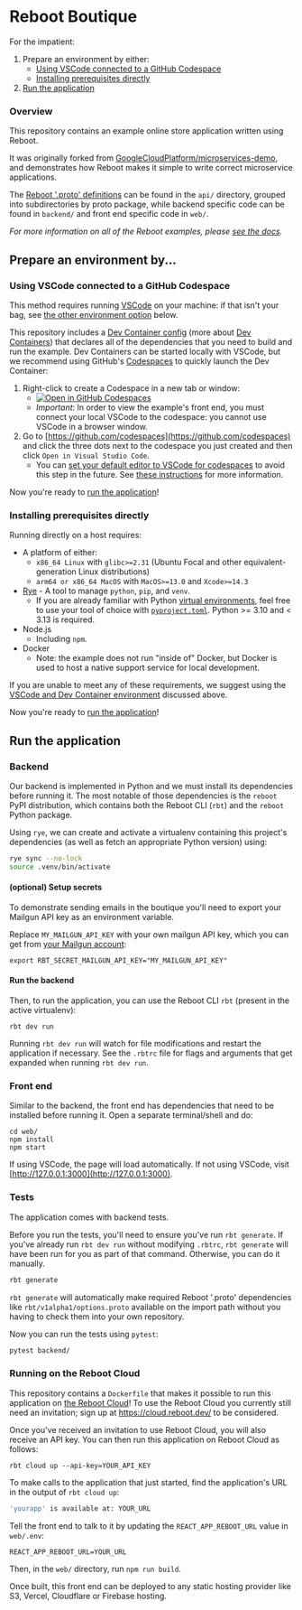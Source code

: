 # Reboot Boutique

For the impatient:
1. Prepare an environment by either:
    * [Using VSCode connected to a GitHub Codespace](#using-vscode-connected-to-a-github-codespace)
    * [Installing prerequisites directly](#installing-prerequisites-directly)
2. [Run the application](#run-the-application)

### Overview

This repository contains an example online store application written using Reboot.

It was originally forked from
[GoogleCloudPlatform/microservices-demo](https://github.com/GoogleCloudPlatform/microservices-demo),
and demonstrates how Reboot makes it simple to write correct microservice applications.

The [Reboot '.proto' definitions](https://docs.reboot.dev/develop/schema#code-generation)
can be found in the `api/` directory, grouped into
subdirectories by proto package, while backend specific code can be
found in `backend/` and front end specific code in `web/`.

_For more information on all of the Reboot examples, please [see the docs](https://docs.reboot.dev/get_started/examples)._

## Prepare an environment by...

<a id="using-vscode-connected-to-a-github-codespace"></a>
### Using VSCode connected to a GitHub Codespace

This method requires running [VSCode](https://code.visualstudio.com/) on your machine: if that isn't your bag, see [the other environment option](#install-prerequisites-directly) below.

This repository includes a [Dev Container config](./.devcontainer/devcontainer.json) (more about [Dev Containers](https://containers.dev/)) that declares all of the dependencies that you need to build and run the example. Dev Containers can be started locally with VSCode, but we recommend using GitHub's [Codespaces](https://github.com/features/codespaces) to quickly launch the Dev Container:

1. Right-click to create a Codespace in a new tab or window:
    * [![Open in GitHub Codespaces](https://github.com/codespaces/badge.svg)](https://codespaces.new/reboot-dev/reboot-boutique)
    * *Important*: In order to view the example's front end, you must connect your local VSCode to the codespace: you cannot use VSCode in a browser window.
2. Go to [https://github.com/codespaces](https://github.com/codespaces) and click the three dots next to the codespace you just created and then click `Open in Visual Studio Code`.
    * You can [set your default editor to VSCode for codespaces](https://docs.github.com/en/codespaces/customizing-your-codespace/setting-your-default-editor-for-github-codespaces) to avoid this step in the future. See [these instructions](https://docs.github.com/en/codespaces/developing-in-codespaces/opening-an-existing-codespace?tool=vscode) for more information.

Now you're ready to [run the application](#run-the-application)!

<a id="installing-prerequisites-directly"></a>
### Installing prerequisites directly

Running directly on a host requires:

- A platform of either:
   - `x86_64 Linux` with `glibc>=2.31` (Ubuntu Focal and other equivalent-generation Linux distributions)
   - `arm64 or x86_64 MacOS` with `MacOS>=13.0` and `Xcode>=14.3`
- [Rye](https://rye-up.com/) - A tool to manage `python`, `pip`, and `venv`.
   - If you are already familiar with Python [virtual environments](https://docs.python.org/3/library/venv.html), feel free to use your tool of choice with [`pyproject.toml`](./pyproject.toml). Python >= 3.10 and < 3.13 is required.
- Node.js
    - Including `npm`.
- Docker
    - Note: the example does not run "inside of" Docker, but Docker is used to host a native support service for local development.

If you are unable to meet any of these requirements, we suggest using the [VSCode and Dev Container environment](#using-vscode-connected-to-a-github-codespace) discussed above.

Now you're ready to [run the application](#run-the-application)!

<a id="run-the-application"></a>
## Run the application

### Backend

Our backend is implemented in Python and we must install its dependencies before
running it. The most notable of those dependencies is the `reboot` PyPI
distribution, which contains both the Reboot CLI (`rbt`) and the `reboot`
Python package.

Using `rye`, we can create and activate a virtualenv containing this project's dependencies (as well as fetch an appropriate Python version) using:
```sh
rye sync --no-lock
source .venv/bin/activate
```

#### (optional) Setup secrets

To demonstrate sending emails in the boutique you'll need to export your Mailgun
API key as an environment variable.

Replace `MY_MAILGUN_API_KEY` with your own mailgun API key, which you can get
from [your Mailgun account](https://www.mailgun.com):
```shell
export RBT_SECRET_MAILGUN_API_KEY="MY_MAILGUN_API_KEY"
```

#### Run the backend

Then, to run the application, you can use the Reboot CLI `rbt` (present in the active virtualenv):
```shell
rbt dev run
```

Running `rbt dev run` will watch for file modifications and restart the
application if necessary. See the `.rbtrc` file for flags and
arguments that get expanded when running `rbt dev run`.

### Front end

Similar to the backend, the front end has dependencies that need to be installed before running it. Open a separate terminal/shell and do:
```shell
cd web/
npm install
npm start
```

If using VSCode, the page will load automatically.
If not using VSCode, visit [http://127.0.0.1:3000](http://127.0.0.1:3000).

### Tests

The application comes with backend tests.

Before you run the tests, you'll
need to ensure you've run `rbt generate`.  If you've already run `rbt dev run`
without modifying `.rbtrc`, `rbt generate` will have been run for you as
part of that command.
Otherwise, you can do it manually.

```sh
rbt generate
```

`rbt generate` will automatically make required Reboot '.proto'
dependencies like `rbt/v1alpha1/options.proto` available on the
import path without you having to check them into your own repository.

Now you can run the tests using `pytest`:

```sh
pytest backend/
```
### Running on the Reboot Cloud

This repository contains a `Dockerfile` that makes it possible to run this application on
[the Reboot Cloud](https://cloud.reboot.dev/)! To use the Reboot Cloud you
currently still need an invitation; sign up at https://cloud.reboot.dev/ to be considered.

Once you've received an invitation to use Reboot Cloud, you will also receive an
API key. You can then run this application on Reboot Cloud as follows:

```console
rbt cloud up --api-key=YOUR_API_KEY
```

To make calls to the application that just started, find the application's URL
in the output of `rbt cloud up`:

```sh
'yourapp' is available at: YOUR_URL
```

Tell the front end to talk to it by updating the `REACT_APP_REBOOT_URL` value in
`web/.env`:

```tsx
REACT_APP_REBOOT_URL=YOUR_URL
```

Then, in the `web/` directory, run `npm run build`.

Once built, this front end can be deployed to any static hosting provider like
S3, Vercel, Cloudflare or Firebase hosting.

